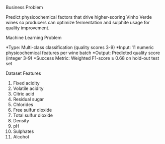 Business Problem

Predict physicochemical factors that drive higher-scoring Vinho Verde wines so producers can optimize fermentation and sulphite usage for quality improvement.

Machine Learning Problem

*Type: Multi-class classification (quality scores 3-9)
*Input: 11 numeric physicochemical features per wine batch
*Output: Predicted quality score (integer 3-9)
*Success Metric: Weighted F1-score ≥ 0.68 on hold-out test set

Dataset Features

1. Fixed acidity
2. Volatile acidity
3. Citric acid
4. Residual sugar
5. Chlorides
6. Free sulfur dioxide
7. Total sulfur dioxide
8. Density
9. pH
10. Sulphates
11. Alcohol